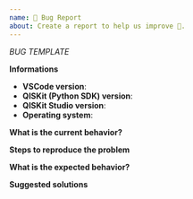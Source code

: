 ```yaml
---
name: 🐛 Bug Report
about: Create a report to help us improve 🤔.
---
```


<!--
⚠️ If you do not respect this point, your issue will be closed.
- Respect this template.
-->

*BUG TEMPLATE* <!-- Delete this header from your issue. -->

<!-- ⚠️ Before writing your issue make sure you are using :-->
<!-- VSCode 1.23.x -->
<!-- QISKit-sdk-py ^0.5.x -->
<!-- The latest version of QISKit Studio. -->

**Informations**
- **VSCode version**:
- **QISKit (Python SDK) version**:
- **QISKit Studio version**:
- **Operating system**:


**What is the current behavior?**



**Steps to reproduce the problem**



**What is the expected behavior?**



**Suggested solutions**





<!-- ⚠️ Make sure to browse the opened and closed issues  -->